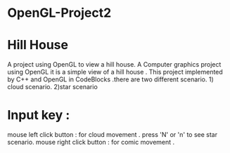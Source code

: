 # OpenGL-Project2
# Hill House
A project using OpenGL to view a hill house.
A Computer graphics project using OpenGL it is a simple view of a hill house . This project implemented by C++ and OpenGL in CodeBlocks .there are two different scenario. 1) cloud scenario. 2)star scenario 

# Input key : 
   mouse left click button : for cloud movement .
   press 'N' or 'n' to see star scenario.
   mouse right click button : for comic  movement .

